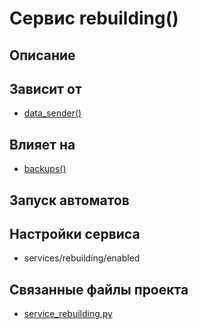 # Сервис rebuilding()


## Описание



## Зависит от
* [data_sender()](services/service_data_sender.md)


## Влияет на
* [backups()](services/service_backups.md)


## Запуск автоматов


## Настройки сервиса
* services/rebuilding/enabled



## Связанные файлы проекта
* [service_rebuilding.py](services/service_rebuilding.py)



